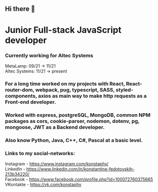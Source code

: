 ## Hi there 👋

# Junior Full-stack JavaScript developer

### Currently working for Altec Systems

MetaLamp: 09/21 -> 11/21 </br>
Altec Systems: 11/21 -> present
### For a long time worked on my projects with React, React-router-dom, webpack, pug, typescript, SASS, styled-components, axios as main way to make http requests as a Front-end developer.
### Worked with express, postgreSQL, MongoDB, common NPM packages as cors, cookie-parser, nodemon, dotenv, pg, mongoose, JWT as a Backend developer.

### Also know Python, Java, C++, C#, Pascal at a basic level.

### Links to my social-networks:

Instagram - https://www.instagram.com/konstaphy/ <br>
LinkedIn - https://www.linkedin.com/in/konstantine-fedotovskih-213b34220/ <br>
Facebook - https://www.facebook.com/profile.php?id=100072760375665 <br>
VKontakte - https://vk.com/konstaphy
